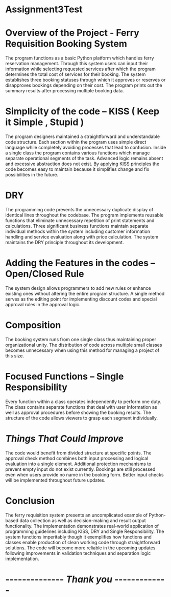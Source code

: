 # Assignment3Test

# **Overview of the Project - Ferry Requisition Booking System**

The program functions as a basic Python platform which handles ferry reservation management.
Through this system users can input their information while selecting requested services after which the program determines the total cost of services for their booking. 
The system establishes three booking statuses through which it approves or reserves or disapproves bookings depending on their cost.
The program prints out the summary results after processing multiple booking data.

# **Simplicity of the code – KISS ( Keep it Simple , Stupid )**

The program designers maintained a straightforward and understandable code structure.
Each section within the program uses simple direct language while completely avoiding processes that lead to confusion.
Inside a single class the program contains various functions which manage separate operational segments of the task.
Advanced logic remains absent and excessive abstraction does not exist. 
By applying KISS principles the code becomes easy to maintain because it simplifies change and fix possibilities in the future.

# **DRY**

The programming code prevents the unnecessary duplicate display of identical lines throughout the codebase. 
The program implements reusable functions that eliminate unnecessary repetition of print statements and calculations.
Three significant business functions maintain separate individual methods within the system including customer information handling and service evaluation along with price calculation.
The system maintains the DRY principle throughout its development.



# **Adding the Features in the codes – Open/Closed Rule** 

The system design allows programmers to add new rules or enhance existing ones without altering the entire program structure.
A single method serves as the editing point for implementing discount codes and special approval rules in the approval logic.


# **Composition**

The booking system runs from one single class thus maintaining proper organizational unity.
The distribution of code across multiple small classes becomes unnecessary when using this method for managing a project of this size.

# **Focused Functions – Single Responsibility**

Every function within a class operates independently to perform one duty.
The class contains separate functions that deal with user information as well as approval procedures before showing the booking results. 
The structure of the code allows viewers to grasp each segment individually.

# *Things That Could Improve*

The code would benefit from divided structure at specific points. 
The approval check method combines both input processing and logical evaluation into a single element.
Additional protection mechanisms to prevent empty input do not exist currently.
Bookings are still processed even when users provide no name in the booking form.
Better input checks will be implemented throughout future updates.

# **Conclusion**

The ferry requisition system presents an uncomplicated example of Python-based data collection as well as decision-making and result output functionality.
The implementation demonstrates real-world application of programming guidelines including KISS, DRY and Single Responsibility. 
The system functions imperitably though it exemplifies how functions and classes enable production of clean working code through straightforward solutions. 
The code will become more reliable in the upcoming updates following improvements in validation techniques and separation logic implementation.

# -------------- *Thank you* -------------







